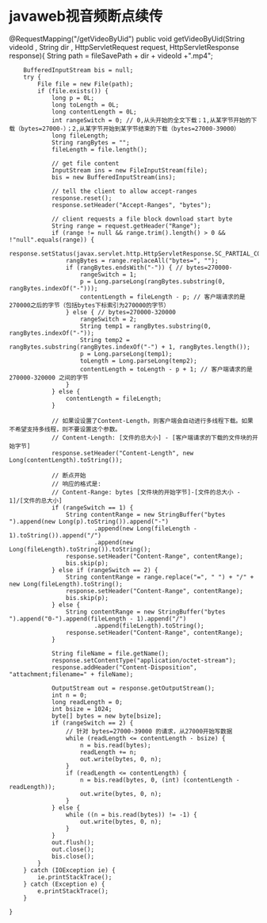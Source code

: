 # javaweb视音频断点续传

@RequestMapping("/getVideoByUid")
    public void getVideoByUid(String videoId , String dir , HttpServletRequest request, HttpServletResponse response){
        String path = fileSavePath + dir + videoId +".mp4";

        BufferedInputStream bis = null;
        try {
            File file = new File(path);
            if (file.exists()) {
                long p = 0L;
                long toLength = 0L;
                long contentLength = 0L;
                int rangeSwitch = 0; // 0,从头开始的全文下载；1,从某字节开始的下载（bytes=27000-）；2,从某字节开始到某字节结束的下载（bytes=27000-39000）
                long fileLength;
                String rangBytes = "";
                fileLength = file.length();

                // get file content
                InputStream ins = new FileInputStream(file);
                bis = new BufferedInputStream(ins);

                // tell the client to allow accept-ranges
                response.reset();
                response.setHeader("Accept-Ranges", "bytes");

                // client requests a file block download start byte
                String range = request.getHeader("Range");
                if (range != null && range.trim().length() > 0 && !"null".equals(range)) {
                    response.setStatus(javax.servlet.http.HttpServletResponse.SC_PARTIAL_CONTENT);
                    rangBytes = range.replaceAll("bytes=", "");
                    if (rangBytes.endsWith("-")) { // bytes=270000-
                        rangeSwitch = 1;
                        p = Long.parseLong(rangBytes.substring(0, rangBytes.indexOf("-")));
                        contentLength = fileLength - p; // 客户端请求的是270000之后的字节（包括bytes下标索引为270000的字节）
                    } else { // bytes=270000-320000
                        rangeSwitch = 2;
                        String temp1 = rangBytes.substring(0, rangBytes.indexOf("-"));
                        String temp2 = rangBytes.substring(rangBytes.indexOf("-") + 1, rangBytes.length());
                        p = Long.parseLong(temp1);
                        toLength = Long.parseLong(temp2);
                        contentLength = toLength - p + 1; // 客户端请求的是 270000-320000 之间的字节
                    }
                } else {
                    contentLength = fileLength;
                }

                // 如果设设置了Content-Length，则客户端会自动进行多线程下载。如果不希望支持多线程，则不要设置这个参数。
                // Content-Length: [文件的总大小] - [客户端请求的下载的文件块的开始字节]
                response.setHeader("Content-Length", new Long(contentLength).toString());

                // 断点开始
                // 响应的格式是:
                // Content-Range: bytes [文件块的开始字节]-[文件的总大小 - 1]/[文件的总大小]
                if (rangeSwitch == 1) {
                    String contentRange = new StringBuffer("bytes ").append(new Long(p).toString()).append("-")
                            .append(new Long(fileLength - 1).toString()).append("/")
                            .append(new Long(fileLength).toString()).toString();
                    response.setHeader("Content-Range", contentRange);
                    bis.skip(p);
                } else if (rangeSwitch == 2) {
                    String contentRange = range.replace("=", " ") + "/" + new Long(fileLength).toString();
                    response.setHeader("Content-Range", contentRange);
                    bis.skip(p);
                } else {
                    String contentRange = new StringBuffer("bytes ").append("0-").append(fileLength - 1).append("/")
                            .append(fileLength).toString();
                    response.setHeader("Content-Range", contentRange);
                }

                String fileName = file.getName();
                response.setContentType("application/octet-stream");
                response.addHeader("Content-Disposition", "attachment;filename=" + fileName);

                OutputStream out = response.getOutputStream();
                int n = 0;
                long readLength = 0;
                int bsize = 1024;
                byte[] bytes = new byte[bsize];
                if (rangeSwitch == 2) {
                    // 针对 bytes=27000-39000 的请求，从27000开始写数据
                    while (readLength <= contentLength - bsize) {
                        n = bis.read(bytes);
                        readLength += n;
                        out.write(bytes, 0, n);
                    }
                    if (readLength <= contentLength) {
                        n = bis.read(bytes, 0, (int) (contentLength - readLength));
                        out.write(bytes, 0, n);
                    }
                } else {
                    while ((n = bis.read(bytes)) != -1) {
                        out.write(bytes, 0, n);
                    }
                }
                out.flush();
                out.close();
                bis.close();
            }
        } catch (IOException ie) {
            ie.printStackTrace();
        } catch (Exception e) {
            e.printStackTrace();
        }

    }